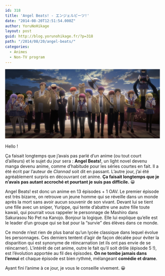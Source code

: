 ```yaml
---
id: 318
title: 'Angel Beats! - エンジェルビーツ!'
date: "2014-08-20T12:51:54.000Z"
author: YoruNoHikage
layout: post
guid: http://blog.yorunohikage.fr/?p=318
path: "/2014/08/20/angel-beats/"
categories:
  - Animes
  - Non-TV program
---
```

![Angel Beats Cover](angel-beats-cover.png)

Hello !

Ça faisait longtemps que j’avais pas parlé d’un anime (ou tout court d’ailleurs) et le sujet du jour sera : **Angel Beats!**, un light novel devenu manga devenu anime, comme d’habitude pour les séries courtes en fait. Il a été écrit par l’auteur de _Clannad_ soit dit en passant. L’autre jour, j’ai été agréablement surpris en découvrant cet anime. **Ça faisait longtemps que je n’avais pas autant accroché et pourtant je suis pas difficile.** 😀

Angel Beats! est donc un anime en 13 épisodes + 1 OAV. Le premier épisode est très bizarre, on retrouve un jeune homme qui se réveille dans un monde après la mort sans avoir aucun souvenir de son vivant. Devant lui se tient une fille avec un sniper, Yurippe, qui tente d’abattre une autre fille toute kawaii, qui pourrait vous rappeler le personnage de Mashiro dans Sakurasou No Pet na Kanojo. Bonjour la logique. Elle lui explique qu’elle est le leader d’un groupe qui se bat pour la “survie” des élèves dans ce monde.

Ce monde n’est rien de plus banal qu’un lycée classique dans lequel évolue les personnages. Ces derniers tentent d’agir de façon décalée pour éviter la disparition qui est synonyme de réincarnation (et ils ont pas envie de se réincarner). L’intérêt de cet anime, outre le fait qu’il soit drôle (épisode 5 !), est l’évolution apportée au fil des épisodes. **On ne tombe jamais dans l’ennui** et chaque épisode est bien rythmé, mélangeant **comédie et drame**.

Ayant fini l’anime à ce jour, je vous le conseille vivement. 😀
